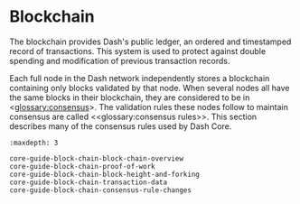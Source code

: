 # Blockchain

The blockchain provides Dash's public ledger, an ordered and timestamped record of transactions. This system is used to protect against double spending and modification of previous transaction records.

Each full node in the Dash network independently stores a blockchain containing only blocks validated by that node. When several nodes all have the same blocks in their blockchain, they are considered to be in <<glossary:consensus>>. The validation rules these nodes follow to maintain consensus are called <<glossary:consensus rules>>. This section describes many of the consensus rules used by Dash Core.

```{toctree}
:maxdepth: 3

core-guide-block-chain-block-chain-overview
core-guide-block-chain-proof-of-work
core-guide-block-chain-block-height-and-forking
core-guide-block-chain-transaction-data
core-guide-block-chain-consensus-rule-changes
```
